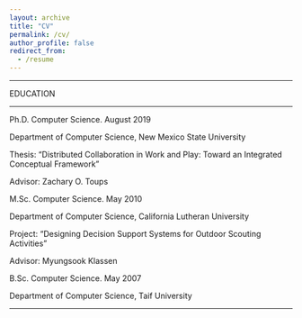 ```yaml
---
layout: archive
title: "CV"
permalink: /cv/
author_profile: false
redirect_from:
  - /resume
---
```


<hr />
EDUCATION
<hr />

Ph.D. Computer Science. August 2019

Department of Computer Science, New Mexico State University

Thesis: “Distributed Collaboration in Work and Play: Toward an Integrated Conceptual Framework”

Advisor: Zachary O. Toups

M.Sc. Computer Science. May 2010

Department of Computer Science, California Lutheran University

Project: “Designing Decision Support Systems for Outdoor Scouting Activities”

Advisor: Myungsook Klassen

B.Sc. Computer Science. May 2007

Department of Computer Science, Taif University

<hr />
